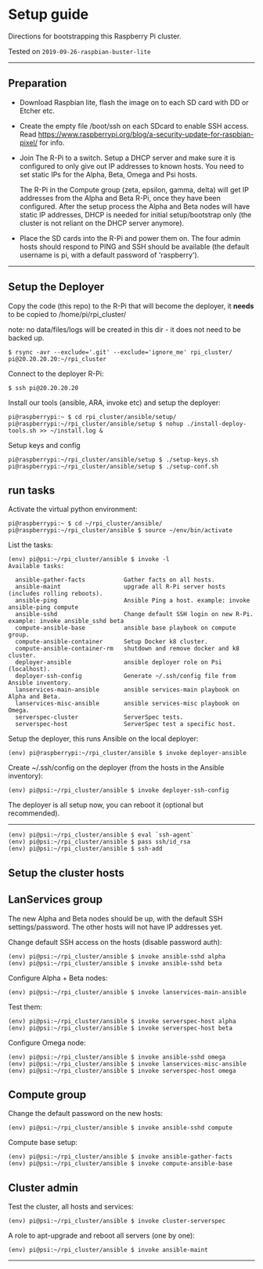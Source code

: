Setup guide
===========

Directions for bootstrapping this Raspberry Pi cluster.

Tested on `2019-09-26-raspbian-buster-lite`

---


Preparation
-----------

* Download Raspbian lite, flash the image on to each SD card with DD or Etcher etc.

* Create the empty file /boot/ssh on each SDcard to enable SSH access. Read https://www.raspberrypi.org/blog/a-security-update-for-raspbian-pixel/ for info.

* Join The R-Pi to a switch. Setup a DHCP server and make sure it is configured to only give out IP addresses to known hosts. You need to set static IPs for the Alpha, Beta, Omega and Psi hosts.

  The R-Pi in the Compute group (zeta, epsilon, gamma, delta) will get IP addresses from the Alpha and Beta R-Pi, once they have been configured. After the setup process the Alpha and Beta nodes will have static IP addresses, DHCP is needed for initial setup/bootstrap only (the cluster is not reliant on the DHCP server anymore).

* Place the SD cards into the R-Pi and power them on. The four admin hosts should respond to PING and SSH should be available (the default username is pi, with a default password of 'raspberry').


---


Setup the Deployer
------------------


Copy the code (this repo) to the R-Pi that will become the deployer, it **needs** to be copied to /home/pi/rpi_cluster/

note: no data/files/logs will be created in this dir - it does not need to be backed up.

```
$ rsync -avr --exclude='.git' --exclude='ignore_me' rpi_cluster/ pi@20.20.20.20:~/rpi_cluster
```

Connect to the deployer R-Pi:

```
$ ssh pi@20.20.20.20
```


Install our tools (ansible, ARA, invoke etc) and setup the deployer:

```
pi@raspberrypi:~ $ cd rpi_cluster/ansible/setup/
pi@raspberrypi:~/rpi_cluster/ansible/setup $ nohup ./install-deploy-tools.sh >> ~/install.log &
```


Setup keys and config

```
pi@raspberrypi:~/rpi_cluster/ansible/setup $ ./setup-keys.sh
pi@raspberrypi:~/rpi_cluster/ansible/setup $ ./setup-conf.sh
```


## run tasks

Activate the virtual python environment:

```
pi@raspberrypi:~ $ cd ~/rpi_cluster/ansible/
pi@raspberrypi:~/rpi_cluster/ansible $ source ~/env/bin/activate
```


List the tasks:

```
(env) pi@psi:~/rpi_cluster/ansible $ invoke -l
Available tasks:

  ansible-gather-facts           Gather facts on all hosts.
  ansible-maint                  upgrade all R-Pi server hosts (includes rolling reboots).
  ansible-ping                   Ansible Ping a host. example: invoke ansible-ping compute
  ansible-sshd                   Change default SSH login on new R-Pi. example: invoke ansible_sshd beta
  compute-ansible-base           ansible base playbook on compute group.
  compute-ansible-container      Setup Docker k8 cluster.
  compute-ansible-container-rm   shutdown and remove docker and k8 cluster.
  deployer-ansible               ansible deployer role on Psi (localhost).
  deployer-ssh-config            Generate ~/.ssh/config file from Ansible inventory.
  lanservices-main-ansible       ansible services-main playbook on Alpha and Beta.
  lanservices-misc-ansible       ansible services-misc playbook on Omega.
  serverspec-cluster             ServerSpec tests.
  serverspec-host                ServerSpec test a specific host.

```

Setup the deployer, this runs Ansible on the local deployer:

```
(env) pi@raspberrypi:~/rpi_cluster/ansible $ invoke deployer-ansible
```


Create ~/.ssh/config on the deployer (from the hosts in the Ansible inventory):

```
(env) pi@psi:~/rpi_cluster/ansible $ invoke deployer-ssh-config
```


The deployer is all setup now, you can reboot it (optional but recommended).


---


```
(env) pi@psi:~/rpi_cluster/ansible $ eval `ssh-agent`
(env) pi@psi:~/rpi_cluster/ansible $ pass ssh/id_rsa
(env) pi@psi:~/rpi_cluster/ansible $ ssh-add
```


Setup the cluster hosts
-----------------------


## LanServices group

The new Alpha and Beta nodes should be up, with the default SSH settings/password. The other hosts will not have IP addresses yet.


Change default SSH access on the hosts (disable password auth):

```
(env) pi@psi:~/rpi_cluster/ansible $ invoke ansible-sshd alpha
(env) pi@psi:~/rpi_cluster/ansible $ invoke ansible-sshd beta
```

Configure Alpha + Beta nodes:

```
(env) pi@psi:~/rpi_cluster/ansible $ invoke lanservices-main-ansible
```

Test them:

```
(env) pi@psi:~/rpi_cluster/ansible $ invoke serverspec-host alpha
(env) pi@psi:~/rpi_cluster/ansible $ invoke serverspec-host beta
```


Configure Omega node:

```
(env) pi@psi:~/rpi_cluster/ansible $ invoke ansible-sshd omega
(env) pi@psi:~/rpi_cluster/ansible $ invoke lanservices-misc-ansible
(env) pi@psi:~/rpi_cluster/ansible $ invoke serverspec-host omega
```


## Compute group

Change the default password on the new hosts:

```
(env) pi@psi:~/rpi_cluster/ansible $ invoke ansible-sshd compute
```

Compute base setup:

```
(env) pi@psi:~/rpi_cluster/ansible $ invoke ansible-gather-facts
(env) pi@psi:~/rpi_cluster/ansible $ invoke compute-ansible-base
```


## Cluster admin

Test the cluster, all hosts and services:

```
(env) pi@psi:~/rpi_cluster/ansible $ invoke cluster-serverspec
```

A role to apt-upgrade and reboot all servers (one by one):

```
(env) pi@psi:~/rpi_cluster/ansible $ invoke ansible-maint
```


---
